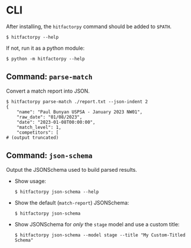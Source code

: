 # CLI

After installing, the `hitfactorpy` command should be added to `$PATH`.

```console
$ hitfactorpy --help
```

If not, run it as a python module:

```console
$ python -m hitfactorpy --help
```

## Command: `parse-match`

Convert a match report into JSON.

```console
$ hitfactorpy parse-match ./report.txt --json-indent 2
{
    "name": "Paul Bunyan USPSA - January 2023 NW01",
    "raw_date": "01/08/2023",
    "date": "2023-01-08T00:00:00",
    "match_level": 1,
    "competitors": [ 
# (output truncated)
```

## Command: `json-schema`

Output the JSONSchema used to build parsed results.

- Show usage:
  ```console
  $ hitfactorpy json-schema --help
  ```
- Show the default (`match-report`) JSONSchema:
  ```console
  $ hitfactorpy json-schema
  ```
- Show JSONSchema for _only_ the `stage` model and use a custom title:
  ```console
  $ hitfactorpy json-schema --model stage --title "My Custom-Titled Schema"
  ```
